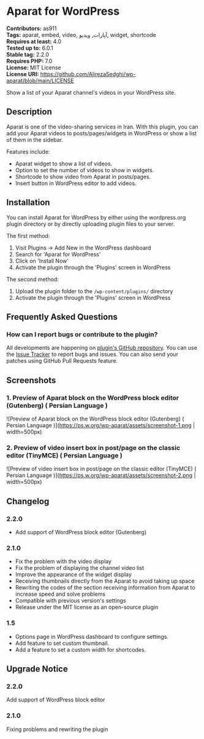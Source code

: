 # Aparat for WordPress

**Contributors:** as911 \
**Tags:** aparat, embed, video, آپارات, ویدیو, widget, shortcode \
**Requires at least:** 4.0 \
**Tested up to:** 6.0.1 \
**Stable tag:** 2.2.0 \
**Requires PHP:** 7.0 \
**License:** MIT License \
**License URI:** https://github.com/AlirezaSedghi/wp-aparat/blob/main/LICENSE

Show a list of your Aparat channel's videos in your WordPress site.

## Description

Aparat is one of the video-sharing services in Iran. With this plugin, you can add your Aparat videos to posts/pages/widgets in WordPress or show a list of them in the sidebar.

Features include:

*   Aparat widget to show a list of videos.
*   Option to set the number of videos to show in widgets.
*   Shortcode to show video from Aparat in posts/pages.
*   Insert button in WordPress editor to add videos.

## Installation

You can install Aparat for WordPress by either using the wordpress.org plugin directory or by directly uploading plugin files to your server.

The first method:

1. Visit Plugins -> Add New in the WordPress dashboard
1. Search for 'Aparat for WordPress'
1. Click on 'Install Now'
1. Activate the plugin through the 'Plugins' screen in WordPress

The second method:

1. Upload the plugin folder to the `/wp-content/plugins/` directory
1. Activate the plugin through the 'Plugins' screen in WordPress


## Frequently Asked Questions

### How can I report bugs or contribute to the plugin?

All developments are happening on [plugin's GitHub repository](https://github.com/AlirezaSedghi/wp-aparat). You can use the [Issue Tracker](https://github.com/AlirezaSedghi/wp-aparat/issues) to report bugs and issues. You can also send your patches using GitHub Pull Requests feature.

## Screenshots

### 1. Preview of Aparat block on the WordPress block editor (Gutenberg) ( Persian Language )

![Preview of Aparat block on the WordPress block editor (Gutenberg) ( Persian Language )](https://ps.w.org/wp-aparat/assets/screenshot-1.png | width=500px)

### 2. Preview of video insert box in post/page on the classic editor (TinyMCE) ( Persian Language )

![Preview of video insert box in post/page on the classic editor (TinyMCE) ( Persian Language )](https://ps.w.org/wp-aparat/assets/screenshot-2.png | width=500px)


## Changelog

### 2.2.0

* Add support of WordPress block editor (Gutenberg)

### 2.1.0

* Fix the problem with the video display
* Fix the problem of displaying the channel video list
* Improve the appearance of the widget display
* Receiving thumbnails directly from the Aparat to avoid taking up space
* Rewriting the codes of the section receiving information from Aparat to increase speed and solve problems
* Compatible with previous version's settings
* Release under the MIT license as an open-source plugin

### 1.5

* Options page in WordPress dashboard to configure settings.
* Add feature to set custom thumbnail.
* Add a feature to set a custom width for shortcodes.

## Upgrade Notice

### 2.2.0

Add support of WordPress block editor

### 2.1.0

Fixing problems and rewriting the plugin
